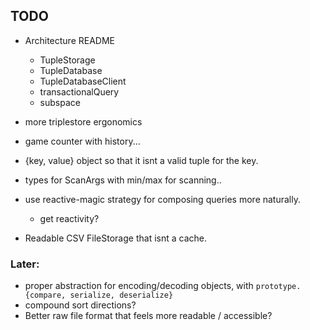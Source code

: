## TODO


- Architecture README
	- TupleStorage
	- TupleDatabase
	- TupleDatabaseClient
	- transactionalQuery
	- subspace

- more triplestore ergonomics
- game counter with history...


- {key, value} object so that it isnt a valid tuple for the key.
- types for ScanArgs with min/max for scanning..

- use reactive-magic strategy for composing queries more naturally.
	- get reactivity?

- Readable CSV FileStorage that isnt a cache.

### Later:
- proper abstraction for encoding/decoding objects, with `prototype.{compare, serialize, deserialize}`
- compound sort directions?
- Better raw file format that feels more readable / accessible?
